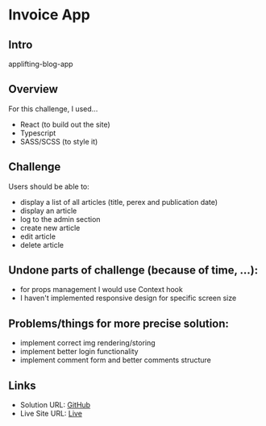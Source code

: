 # Invoice App

## Intro

applifting-blog-app

## Overview

For this challenge, I used...

 - React (to build out the site)
 - Typescript
 - SASS/SCSS (to style it) 

## Challenge
Users should be able to:

 - display a list of all articles (title, perex and publication date)
 - display an article
 - log to the admin section
 - create new article
 - edit article
 - delete article
 
## Undone parts of challenge (because of time, ...):
 - for props management I would use Context hook
 - I haven't implemented responsive design for specific screen size 
 
## Problems/things for more precise solution:
 - implement correct img rendering/storing
 - implement better login functionality
 - implement comment form and better comments structure

## Links
 - Solution URL: <a href=https://github.com/martinjurkov/blog-app>GitHub</a>
 - Live Site URL: <a href=/>Live</a>
